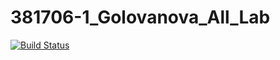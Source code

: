 # 381706-1_Golovanova_All_Lab
[![Build Status](https://travis-ci.org/Lena381706-1/381706-1_Golovanova_All_Lab.svg?branch=Queue)](https://travis-ci.org/Lena381706-1/381706-1_Golovanova_All_Lab)
